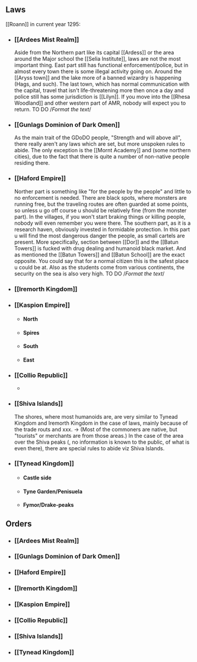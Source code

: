 ## Laws
[[Roann]] in current year 1295:
- ### [[Ardees Mist Realm]]
	Aside from the Northern part like its capital [[Ardess]] or the area around the Major school the [[Selia Institute]], laws are not the most important thing. East part still has functional enforcement/police, but in almost every town there is some illegal activity going on. Around the [[Aryss town]] and the lake more of a banned wizardry is happening (Hags, and such). The last town, which has normal communication with the capital, travel that isn't life-threatening more then once a day and police still has some jurisdiction is [[Lilyn]]. If you move into the [[Rhesa Woodland]] and other western part of AMR, nobody will expect you to return.
	TO DO /*Format the text*/
- ### [[Gunlags Dominion of Dark Omen]]
	As the main trait of the GDoDO people, "Strength and will above all", there really aren't any laws which are set, but more unspoken rules to abide. The only exception is the [[Mornt Academy]] and (some northern cities), due to the fact that there is quite a number of non-native people residing there.
- ### [[Haford Empire]]
	Norther part is something like "for the people by the people" and little to no enforcement is needed. There are black spots, where monsters are running free, but the traveling routes are often guarded at some points, so unless u go off course u should be relatively fine (from the monster part). In the villages, if you won't start braking things or killing people, nobody will even remember you were there. The southern part, as it is a research haven, obviously invested in formidable protection. In this part u will find the most dangerous danger the people, as small cartels are present. More specifically, section between [[Dor]] and the [[Batun Towers]] is fucked with drug dealing and humanoid black market.
	And as mentioned the [[Batun Towers]] and [[Batun School]] are the exact opposite. You could say that for a normal citizen this is the safest place u could be at. Also as the students come from various continents, the security on the sea is also very high. 
	TO DO /*Format the text*/
- ### [[Iremorth Kingdom]]
	
- ### [[Kaspion Empire]]
	- #### North
		
	- #### Spires
		
	- #### South
		
	- #### East
		
- ### [[Collio Republic]]
	- 
- ### [[Shiva Islands]]
	The shores, where most humanoids are, are very similar to Tynead Kingdom and Iremorth Kingdom in the case of laws, mainly because of the trade routs and xxx. -> (Most of the commoners are native, but "tourists" or merchants are from those areas.)    In the case of the area over the Shiva peaks (, no information is known to the public, of what is even there), there are special rules to abide viz Shiva Islands.
- ### [[Tynead Kingdom]]
	- #### Castle side
		
	- #### Tyne Garden/Penisuela
		
	- #### Fymor/Drake-peaks
		


## Orders
- ### [[Ardees Mist Realm]]
	
- ### [[Gunlags Dominion of Dark Omen]]
	
- ### [[Haford Empire]]
	
- ### [[Iremorth Kingdom]]
	
- ### [[Kaspion Empire]]
	
- ### [[Collio Republic]]
	
- ### [[Shiva Islands]]
	
- ### [[Tynead Kingdom]]
	
